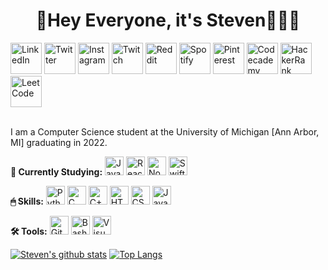 <div align="center">
	<h1>👋Hey Everyone, it's Steven👨🏻‍💻</h1>
</div>
<a href="https://www.linkedin.com/in/steyen/"><img alt="LinkedIn" width="50px" src="https://symbols.getvecta.com/stencil_87/39_linkedin-icon.e1f33bcbe6.svg"/></a>
<a href="https://twitter.com/xosnos"><img alt="Twitter" width="50px" src="https://symbols.getvecta.com/stencil_98/80_twitter-tile.a9089018b7.svg"/></a>
<a href="https://www.instagram.com/xosnos_/"><img alt="Instagram" width="50px" src="https://symbols.getvecta.com/stencil_84/47_instagram-tile.fa4205b286.svg"/></a>
<a href="https://www.twitch.tv/xosnos_"><img alt="Twitch" width="50px" src="https://symbols.getvecta.com/stencil_98/76_twitch-tile.8169defa8b.svg"/></a>
<a href="https://www.reddit.com/user/xosnos_"><img alt="Reddit" width="50px" src="https://symbols.getvecta.com/stencil_94/47_reddit-tile.b4186b2191.svg"/></a>
<a href="https://open.spotify.com/user/12528730?si=0701f323a71a4641"><img alt="Spotify" width="50px" src="https://symbols.getvecta.com/stencil_96/67_spotify-tile.1abadbd4d5.svg"/></a>
<a href="https://www.pinterest.com/xosnos_/"><img alt="Pinterest" width="50px" src="https://symbols.getvecta.com/stencil_91/81_pinterest-tile.96643fd7c9.svg"/></a>
<a href="https://www.codecademy.com/profiles/xosnos"><img alt="Codecademy" width="50px" src="https://symbols.getvecta.com/stencil_77/24_codecademy-icon.2434695e91.svg"/></a>
<a href="https://www.hackerrank.com/xosnos"><img alt="HackerRank" width="50px" src="https://d29fhpw069ctt2.cloudfront.net/icon/image/38712/preview.svg"/></a>
<a href="https://leetcode.com/xosnos/"><img alt="LeetCode" width="50px" src="https://pbs.twimg.com/profile_images/910592237695676416/7xInX10u_400x400.jpg"/></a>
<br>
<br>
<p>I am a Computer Science student at the University of Michigan [Ann Arbor, MI] graduating in 2022.</p>
<p><strong>🌴 Currently Studying:</strong> <img alt="JavaScript" width="30px" src="https://symbols.getvecta.com/stencil_25/39_javascript.bb3179952d.svg"/>
<img alt="React.js" width="30px" src="https://symbols.getvecta.com/stencil_94/22_react-icon.c47bd717ec.svg"/>
<img alt="Node.js" width="30px" src="https://symbols.getvecta.com/stencil_89/65_nodejs-icon.aaa89107d1.svg"/>
<img alt="Swift" width="30px" src="https://symbols.getvecta.com/stencil_96/153_swift-icon.9d52318c0e.svg"/></p>
<p><strong>🖱 Skills:</strong> <img alt="Python" width="30px" src="https://symbols.getvecta.com/stencil_92/73_python-icon.b9dec9d6c5.svg"/>
<img alt="C" width="30px" src="https://upload.wikimedia.org/wikipedia/commons/thumb/1/18/C_Programming_Language.svg/1200px-C_Programming_Language.svg.png"/>
<img alt="C++" width="30px" src="https://upload.wikimedia.org/wikipedia/commons/thumb/1/18/ISO_C%2B%2B_Logo.svg/1200px-ISO_C%2B%2B_Logo.svg.png"/>
<img alt="HTML" width="30px" src="https://symbols.getvecta.com/stencil_25/35_html5.a8680135ba.svg"/>
<img alt="CSS" width="30px" src="https://symbols.getvecta.com/stencil_25/14_css3.ab1968a045.svg"/>
<img alt="Java" width="30px" src="https://symbols.getvecta.com/stencil_85/10_java-icon.71ebbf0e94.svg"/></p>
<p><strong>🛠 Tools:</strong> <img alt="Git" width="30px" src="https://symbols.getvecta.com/stencil_81/42_git-icon.0c835f1ffb.svg"/>
<img alt="Bash" width="30px" src="https://symbols.getvecta.com/stencil_75/34_bash-shell-icon.1337dd1f8d.svg"/>
<img alt="Visual Studio Code" width="30px" src="https://upload.wikimedia.org/wikipedia/commons/thumb/9/9a/Visual_Studio_Code_1.35_icon.svg/1024px-Visual_Studio_Code_1.35_icon.svg.png"/></p>

[![Steven's github stats](https://github-readme-stats.vercel.app/api?username=xosnos&count_private=true&show_icons=true&theme=react)](https://github.com/anuraghazra/github-readme-stats)
[![Top Langs](https://github-readme-stats.vercel.app/api/top-langs/?username=xosnos&theme=react)](https://github.com/anuraghazra/github-readme-stats)
